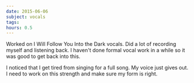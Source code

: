 ```yaml
---
date: 2015-06-06
subject: vocals
tags: 
hours: 0.5
---
```


Worked on I Will Follow You Into the Dark vocals. Did a lot of recording myself and listening back.  I haven't done formal vocal work in a while so it was good to get back into this.

I noticed that I get tired from singing for a full song. My voice just gives out. I need to work on this strength and make sure my form is right.
